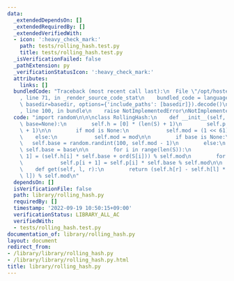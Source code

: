 ```yaml
---
data:
  _extendedDependsOn: []
  _extendedRequiredBy: []
  _extendedVerifiedWith:
  - icon: ':heavy_check_mark:'
    path: tests/rolling_hash.test.py
    title: tests/rolling_hash.test.py
  _isVerificationFailed: false
  _pathExtension: py
  _verificationStatusIcon: ':heavy_check_mark:'
  attributes:
    links: []
  bundledCode: "Traceback (most recent call last):\n  File \"/opt/hostedtoolcache/PyPy/3.7.13/x64/site-packages/onlinejudge_verify/documentation/build.py\"\
    , line 71, in _render_source_code_stat\n    bundled_code = language.bundle(stat.path,\
    \ basedir=basedir, options={'include_paths': [basedir]}).decode()\n  File \"/opt/hostedtoolcache/PyPy/3.7.13/x64/site-packages/onlinejudge_verify/languages/python.py\"\
    , line 100, in bundle\n    raise NotImplementedError\nNotImplementedError\n"
  code: "import random\n\n\nclass RollingHash:\n    def __init__(self, S, mod=None,\
    \ base=None):\n        self.h = [0] * (len(S) + 1)\n        self.p = [1] * (len(S)\
    \ + 1)\n\n        if mod is None:\n            self.mod = (1 << 61) - 1\n    \
    \    else:\n            self.mod = mod\n\n        if base is None:\n         \
    \   self.base = random.randint(100, self.mod - 1)\n        else:\n           \
    \ self.base = base\n\n        for i in range(len(S)):\n            self.h[i +\
    \ 1] = (self.h[i] * self.base + ord(S[i])) % self.mod\n        for i in range(len(S)):\n\
    \            self.p[i + 1] = self.p[i] * self.base % self.mod\n\n    # S[l:r]\n\
    \    def get(self, l, r):\n        return (self.h[r] - self.h[l] * self.p[r -\
    \ l]) % self.mod\n"
  dependsOn: []
  isVerificationFile: false
  path: library/rolling_hash.py
  requiredBy: []
  timestamp: '2022-09-19 10:50:15+09:00'
  verificationStatus: LIBRARY_ALL_AC
  verifiedWith:
  - tests/rolling_hash.test.py
documentation_of: library/rolling_hash.py
layout: document
redirect_from:
- /library/library/rolling_hash.py
- /library/library/rolling_hash.py.html
title: library/rolling_hash.py
---
```

